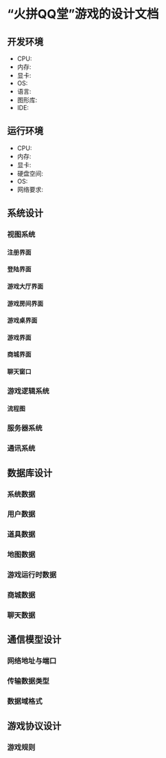 # “火拼QQ堂”游戏的设计文档

## 开发环境

- CPU:
- 内存:
- 显卡:
- OS:
- 语言:
- 图形库:
- IDE:

## 运行环境

- CPU:
- 内存:
- 显卡:
- 硬盘空间:
- OS:
- 网络要求:

## 系统设计

### 视图系统

#### 注册界面

#### 登陆界面

#### 游戏大厅界面

#### 游戏房间界面

#### 游戏桌界面

#### 游戏界面

#### 商城界面

#### 聊天窗口

### 游戏逻辑系统

#### 流程图

### 服务器系统

### 通讯系统

## 数据库设计

### 系统数据

### 用户数据

### 道具数据

### 地图数据

### 游戏运行时数据

### 商城数据

### 聊天数据

## 通信模型设计

### 网络地址与端口

### 传输数据类型

### 数据域格式

## 游戏协议设计

### 游戏规则
